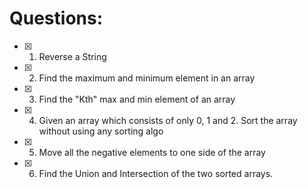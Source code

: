 # Questions:

- [x] 1. Reverse a String
- [x] 2. Find the maximum and minimum element in an array
- [x] 3. Find the "Kth" max and min element of an array 
- [x] 4. Given an array which consists of only 0, 1 and 2. Sort the array without using any sorting algo
- [x] 5. Move all the negative elements to one side of the array 
- [x] 6. Find the Union and Intersection of the two sorted arrays.
